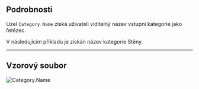 ## Podrobnosti
Uzel `Category.Name` získá uživateli viditelný název vstupní kategorie jako řetězec.

V následujícím příkladu je získán název kategorie Stěny.
___
## Vzorový soubor

![Category.Name](./Revit.Elements.Category.Name_img.jpg)
